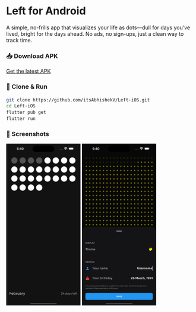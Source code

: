 # Left for Android

A simple, no-frills app that visualizes your life as dots—dull for days you’ve lived, bright for the
days ahead. No ads, no sign-ups, just a clean way to track time.

### 📥 Download APK

[Get the latest APK](https://drive.google.com/file/d/14ZqXWz4u2dkYNldHAGxYHR_RvLHNrupE/view?usp=drive_link)

### 🚀 Clone & Run

```sh
git clone https://github.com/itsAbhishekV/Left-iOS.git
cd Left-iOS
flutter pub get
flutter run
```

### 📸 Screenshots

<img src="screenshots/home_ss.png" width="200" alt="Home Screen"> 

<img src="screenshots/customizing_ss.png" width="200" alt="Customization Sheet">